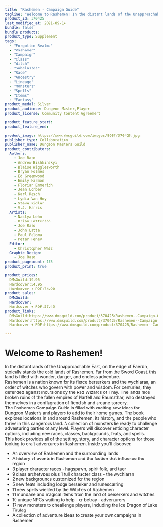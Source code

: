 ```yaml
---
title: "Rashemen - Campaign Guide"
tagline: "Welcome to Rashemen! In the distant lands of the Unapproachable East, on the edge of Faerûn, stoically stands the cold lands of Rashemen. Far from the Sword Coast, this land is filled with wonder, danger, and endless adventure."
product_id: 370425
last_modified_at: 2021-09-14
bundle: false
bundle_products:
product_type: Supplement
tags:
  - "Forgotten Realms"
  - "Rashemen"
  - "Campaign"
  - "Class"
  - "Witch"
  - "Subclasses"
  - "Race"
  - "Ancestry"
  - "Lineage"
  - "Monsters"
  - "Spells"
  - "Items"
  - "Fantasy"
product_medal: Silver
product_audience: Dungeon Master,Player
product_license: Community Content Agreement

product_feature_start: 
product_feature_end: 

product_image: https://www.dmsguild.com/images/8957/370425.jpg
publisher_type: Collaboration
publisher_name: Dungeon Masters Guild
product_contributors:
  Authors: 
    - Joe Raso
    - Andrew Bishkinskyi
    - Blaise Wigglesworth
    - Bryan Holmes
    - Ed Greenwood
    - Emily Harmon
    - Florian Emmerich
    - Jean Lorber
    - Karl Resch
    - Lydia Van Hoy
    - Steve Fidler
    - V.J. Harris
  Artists: 
    - Nastya Lehn
    - Brian Patterson
    - Joe Raso
    - John Latta
    - Paul Paloma
    - Petar Penev
  Editor: 
    - Christopher Walz
  Graphic Design: 
    - Joe Raso
product_pagecount: 175
product_print: true

product_prices:
  DMsGuild:19.95
  Hardcover:54.95
  Hardcover + PDF:74.90
product_sales:
  DMsGuild:
  Hardcover:
  Hardcover + PDF:57.45
product_links:
  DMsGuild:https://www.dmsguild.com/product/370425/Rashemen--Campaign-Guide?affiliate_id=1713687
  Hardcover:https://www.dmsguild.com/product/370425/Rashemen--Campaign-Guide?affiliate_id=1713687
  Hardcover + PDF:https://www.dmsguild.com/product/370425/Rashemen--Campaign-Guide?affiliate_id=1713687

---
```


**Welcome to Rashemen!**
========================

In the distant lands of the Unapproachable East, on the edge of Faerûn, stoically stands the cold lands of Rashemen. Far from the Sword Coast, this land is filled with wonder, danger, and endless adventure.  
Rashemen is a nation known for its fierce berserkers and the wychlaran, an order of witches who govern with power and wisdom. For centuries, they defended against incursions by the Red Wizards of Thay. The lands hide broken ruins of the fallen empires of Narfell and Raumathar, who destroyed themselves in a conflagration of fiendish and arcane sorcery.  
The Rashemen Campaign Guide is filled with exciting new ideas for Dungeon Master’s and players to add to their home games. The book explores locations in and around Rashemen, its history, and the people who thrive in this dangerous land. A collection of monsters lie ready to challenge adventuring parties of any level. Players will discover enticing character options, including new races, classes, backgrounds, feats, and spells.  
This book provides all of the setting, story, and character options for those looking to craft adventures in Rashemen. Inside you'll discover:

*   An overview of Rashemen and the surrounding lands
*   A history of events in Rashemen and the faction that influence the region
*   3 player character races - hagspawn, spirit folk, and taer
*   9 class archetypes plus 1 full character class - the wychlaran
*   2 new backgrounds customized for the region
*   5 new feats including lodge berserker and runescarring
*   11 new spells wielded by the Witches of Rashemen
*   11 mundane and magical items from the land of berserkers and witches
*   10 unique NPCs waiting to help - or betray - adventurers
*   17 new monsters to cheallenge players, including the Ice Dragon of Lake Tirulag
*   A collection of adventure ideas to create your own campaigns in Rashemen
